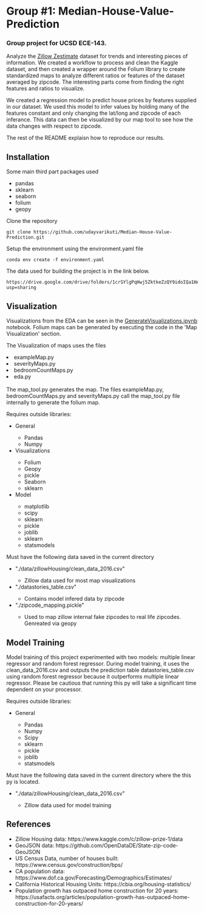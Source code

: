 # Group #1: Median-House-Value-Prediction
### Group project for UCSD ECE-143.
Analyze the [Zillow Zestimate](https://www.kaggle.com/c/zillow-prize-1/data) dataset for trends and interesting pieces of information. We created a workflow to process and clean the Kaggle dataset, and then created a wrapper around the Folium library to create standardized maps to analyze different ratios or features of the dataset averaged by zipcode. The interesting parts come from finding the right features and ratios to visualize. 

We created a regression model to predict house prices by features supplied in our dataset. We used this model to infer values by holding many of the features constant and only changing the lat/long and zipcode of each inferance. This data can then be visualized by our map tool to see how the data changes with respect to zipcode.

The rest of the README explaisn how to reproduce our results.

## Installation

Some main third part packages used
- pandas
- sklearn
- seaborn
- folium
- geopy

Clone the repository
```
git clone https://github.com/udayvarikuti/Median-House-Value-Prediction.git
```

Setup the environment using the environment.yaml file
```
conda env create -f environment.yaml
```

The data used for building the project is in the link below.
```
https://drive.google.com/drive/folders/1crSYlgPqHwj5ZktkeZzQY9idoIQa1HAY?usp=sharing
```

## Visualization

Visualizations from the EDA can be seen in the [GenerateVisualizations.ipynb](https://github.com/udayvarikuti/Median-House-Value-Prediction/blob/main/GenerateVisualizations.ipynb) notebook. Folium maps can be generated by executing the code in the 'Map Visualization' section.

The Visualization of maps uses the files
<li>exampleMap.py</li>
<li>severityMaps.py</li>
<li>bedroomCountMaps.py</li>
<li>eda.py</li>
<br>
The map_tool.py generates the map. The files exampleMap.py, bedroomCountMaps.py and severityMaps.py call the map_tool.py file internally to generate the folium map.
<br>

Requires outside libraries:
<ul>
    <li>General</li>
    <ul>
        <li>Pandas</li>
        <li>Numpy</li>
    </ul>
    <li>Visualizations</li>
        <ul>
            <li>Folium</li>
            <li>Geopy</li>
            <li>pickle</li>
            <li>Seaborn</li>
            <li>sklearn</li>
        </ul>
    <li>Model</li>
    <ul>
        <li>matplotlib</li>
        <li>scipy</li>
        <li>sklearn</li>
        <li>pickle</li>
        <li>joblib</li>
        <li>sklearn</li>
        <li>statsmodels</li>
    </ul>
    
</ul>

Must have the following data saved in the current directory
<ul>
    <li>"./data/zillowHousing/clean_data_2016.csv"</li>
        <ul>
            <li>Zillow data used for most map visualizations</li>
        </ul>
    <li>"./datastories_table.csv"</li>
        <ul>
            <li>Contains model infered data by zipcode</li>
        </ul>
    <li>"./zipcode_mapping.pickle"</li>
        <ul>
            <li>Used to map zillow internal fake zipcodes to real life zipcodes. Genreated via geopy</li>
        </ul>
</ul>

## Model Training

Model training of this project experimented with two models: multiple linear regressor and random forest regressor. 
During model training, it uses the clean_data_2016.csv and outputs the prediction table datastories_table.csv using random forest regressor because it outperforms multiple linear regressor. Please be cautious that running this py will take a significant time dependent on your processor.

Requires outside libraries:
<ul>
    <li>General</li>
    <ul>
        <li>Pandas</li>
        <li>Numpy</li>
        <li>Scipy</li>
        <li>sklearn</li>
        <li>pickle</li>
        <li>joblib</li>
        <li>statsmodels</li>
    </ul>
</ul>    
Must have the following data saved in the current directory where the this py is located.
<ul>
    <li>"./data/zillowHousing/clean_data_2016.csv"</li>
        <ul>
            <li>Zillow data used for model training</li>
        </ul>
</ul>

## References
<ul>
    <li>Zillow Housing data: https://www.kaggle.com/c/zillow-prize-1/data</li>
    <li>GeoJSON data: https://github.com/OpenDataDE/State-zip-code-GeoJSON</li>
    <li>US Census Data, number of houses built: https://www.census.gov/construction/bps/</li>
    <li>CA population data: https://www.dof.ca.gov/Forecasting/Demographics/Estimates/</li>
    <li>California Historical Housing Units: https://cbia.org/housing-statistics/</li>
    <li>Population growth has outpaced home construction for 20 years: https://usafacts.org/articles/population-growth-has-outpaced-home-construction-for-20-years/</li>
</ul>
